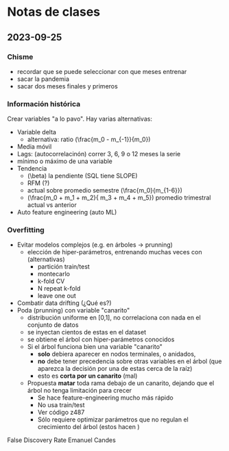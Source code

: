 # Notas de clases

## 2023-09-25

### Chisme
- recordar que se puede seleccionar con que meses entrenar
- sacar la pandemia
- sacar dos meses finales y primeros


### Información histórica
Crear variables "a lo pavo". Hay varias alternativas:
- Variable delta
  - alternativa: ratio \(\frac{m_0 - m_{-1}}{m_0}\)
- Media móvil
- Lags: (autocorrelacinón) correr 3, 6, 9 o 12 meses la serie
- mínimo o máximo de una variable
- Tendencia
  - \(\beta\) la pendiente (SQL tiene SLOPE)
  - RFM (?)
  - actual sobre promedio semestre \(\frac{m_0}{m_{1-6}}\)
  - \(\frac{m_0 + m_1 + m_2}{ m_3 + m_4 + m_5}\) promedio trimestral actual vs anterior
- Auto feature engineering (auto ML)


### Overfitting
- Evitar modelos complejos (e.g. en árboles -> prunning)
  - elección de hiper-parámetros, entrenando muchas veces con (alternativas)
      - partición train/test 
      - montecarlo
      - k-fold CV
      - N repeat k-fold
      - leave one out
- Combatir data drifting (¿Qué es?)
- Poda (prunning) con variable "canarito"
  - distribución uniforme en [0,1], no correlaciona con nada en el conjunto de datos
  - se inyectan cientos de estas en el dataset
  - se obtiene el árbol con hiper-parámetros conocidos
  - Si el árbol funciona bien una variable "canarito"
    - **solo** debiera aparecer en nodos terminales, o anidados,
    - **no** debe tener precedencia sobre otras variables en el árbol (que aparezca la decisión por una de estas cerca de la raíz)
    - esto es **corta por un canarito** (mal)
  - Propuesta **matar** toda rama debajo de un canarito, dejando que el árbol no tenga limitación para crecer
    - Se hace feature-engineering mucho más rápido
    - No usa train/test
    - Ver código z487
    - Sólo requiere optimizar parámetros que no regulan el crecimiento del árbol (estos hacen )

False Discovery Rate
    Emanuel Candes
 